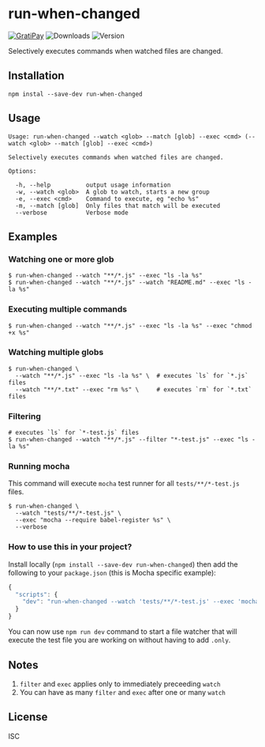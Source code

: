 # run-when-changed

[![GratiPay](https://img.shields.io/gratipay/user/alexgorbatchev.svg)](https://gratipay.com/alexgorbatchev/)
![Downloads](https://img.shields.io/npm/dm/run-when-changed.svg)
![Version](https://img.shields.io/npm/v/run-when-changed.svg)

Selectively executes commands when watched files are changed.

## Installation

```
npm instal --save-dev run-when-changed
```

## Usage

```
Usage: run-when-changed --watch <glob> --match [glob] --exec <cmd> (--watch <glob> --match [glob] --exec <cmd>)

Selectively executes commands when watched files are changed.

Options:

  -h, --help          output usage information
  -w, --watch <glob>  A glob to watch, starts a new group
  -e, --exec <cmd>    Command to execute, eg "echo %s"
  -m, --match [glob]  Only files that match will be executed
  --verbose           Verbose mode
```

## Examples

### Watching one or more glob

```
$ run-when-changed --watch "**/*.js" --exec "ls -la %s"
$ run-when-changed --watch "**/*.js" --watch "README.md" --exec "ls -la %s"
```

### Executing multiple commands

```
$ run-when-changed --watch "**/*.js" --exec "ls -la %s" --exec "chmod +x %s"
```

### Watching multiple globs 

```
$ run-when-changed \
  --watch "**/*.js" --exec "ls -la %s" \  # executes `ls` for `*.js` files
  --watch "**/*.txt" --exec "rm %s" \     # executes `rm` for `*.txt` files
```

### Filtering

```
# executes `ls` for `*-test.js` files
$ run-when-changed --watch "**/*.js" --filter "*-test.js" --exec "ls -la %s"
```

### Running mocha

This command will execute `mocha` test runner for all `tests/**/*-test.js` files.

```
$ run-when-changed \
  --watch "tests/**/*-test.js" \
  --exec "mocha --require babel-register %s" \
  --verbose
```

### How to use this in your project?

Install locally (`npm install --save-dev run-when-changed`) then add the following to your `package.json` (this is Mocha specific example):

```js
{
  "scripts": {
    "dev": "run-when-changed --watch 'tests/**/*-test.js' --exec 'mocha --require babel-register %s'"
  }
}
```

You can now use `npm run dev` command to start a file watcher that will execute the test file you are working on without having to add `.only`.

## Notes

1. `filter` and `exec` applies only to immediately preceeding `watch`
1. You can have as many `filter` and `exec` after one or many `watch`

## License

ISC
